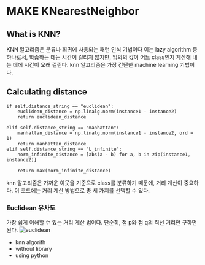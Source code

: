 MAKE KNearestNeighbor
==============
## What is KNN?
KNN 알고리즘은 분류나 회귀에 사용되는 패턴 인식 기법이다
이는 lazy algorithm 중 하나로서, 학습하는 데는 시간이 걸리지 않지만, 임의의 값이 어느 class인지 계산해 내는 데에 시간이 오래 걸린다.
knn 알고리즘은 가장 간단한 machine learning 기법이다.

## Calculating distance

```
if self.distance_string == "euclidean":
    euclidean_distance = np.linalg.norm(instance1 - instance2)
    return euclidean_distance

elif self.distance_string == "manhattan":
    manhattan_distance = np.linalg.norm(instance1 - instance2, ord = 1)
    return manhattan_distance
elif self.distance_string == "L_infinite":
    norm_infinite_distance = [abs(a - b) for a, b in zip(instance1, instance2)]

    return max(norm_infinite_distance)

```
knn 알고리즘은 가까운 이웃을 기준으로 class를 분류하기 때문에, 거리 계산이 중요하다.
이 코드에는 거리 계산 방법으로 총 세 가지를 선택할 수 있다.
### Euclidean 유사도
가장 쉽게 이해할 수 있는 거리 계산 법이다. 
단순히, 점 p와 점 q의 직선 거리만 구하면 된다. 
![euclidean](/Users/weehyerin/Desktop/euclidean.jpg)

- knn algorith
- without library
- using python
